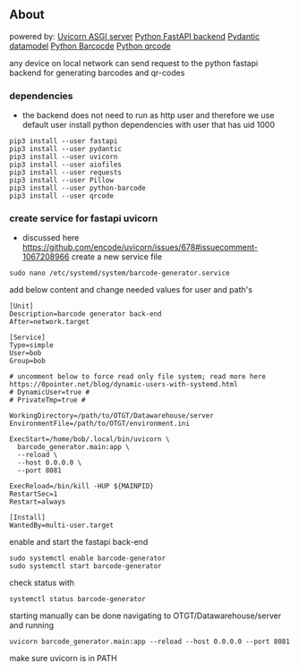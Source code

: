 ## About
powered by:
[Uvicorn ASGI server](https://www.uvicorn.org/)
[Python FastAPI backend](https://fastapi.tiangolo.com/)
[Pydantic datamodel](https://pydantic-docs.helpmanual.io/)
[Python Barcocde](https://pypi.org/project/python-barcode/)
[Python qrcode](https://pypi.org/project/qrcode/)

any device on local network can send request to the python fastapi backend
for generating barcodes and qr-codes

### dependencies
* the backend does not need to run as http user and therefore we use default user
install python dependencies with user that has uid 1000
```
pip3 install --user fastapi
pip3 install --user pydantic
pip3 install --user uvicorn
pip3 install --user aiofiles
pip3 install --user requests
pip3 install --user Pillow
pip3 install --user python-barcode
pip3 install --user qrcode
```

### create service for fastapi uvicorn
* discussed here https://github.com/encode/uvicorn/issues/678#issuecomment-1067208966
create a new service file
```
sudo nano /etc/systemd/system/barcode-generator.service
```
add below content and change needed values for user and path's
```
[Unit]
Description=barcode generator back-end
After=network.target

[Service]
Type=simple
User=bob
Group=bob

# uncomment below to force read only file system; read more here https://0pointer.net/blog/dynamic-users-with-systemd.html
# DynamicUser=true #
# PrivateTmp=true #

WorkingDirectory=/path/to/OTGT/Datawarehouse/server
EnvironmentFile=/path/to/OTGT/environment.ini

ExecStart=/home/bob/.local/bin/uvicorn \
  barcode_generator.main:app \
  --reload \
  --host 0.0.0.0 \
  --port 8081

ExecReload=/bin/kill -HUP ${MAINPID}
RestartSec=1
Restart=always

[Install]
WantedBy=multi-user.target
```
enable and start the fastapi back-end
```
sudo systemctl enable barcode-generator
sudo systemctl start barcode-generator
```
check status with
```
systemctl status barcode-generator
```

starting manually can be done navigating to OTGT/Datawarehouse/server and running
```
uvicorn barcode_generator.main:app --reload --host 0.0.0.0 --port 8081
```
make sure uvicorn is in PATH
